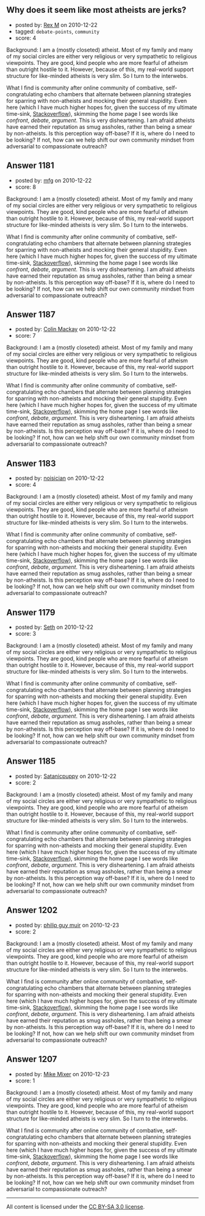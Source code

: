 ## Why does it seem like most atheists are jerks?

- posted by: [Rex M](https://stackexchange.com/users/-1/324-rex-m) on 2010-12-22
- tagged: `debate-points`, `community`
- score: 4

Background: I am a (mostly closeted) atheist. Most of my family and many of my social circles are either very religious or very sympathetic to religious viewpoints. They are good, kind people who are more fearful of atheism than outright hostile to it. However, because of this, my real-world support structure for like-minded atheists is very slim. So I turn to the interwebs.

What I find is community after online community of combative, self-congratulating echo chambers that alternate between planning strategies for sparring with non-atheists and mocking their general stupidity. Even here (which I have much higher hopes for, given the success of my ultimate time-sink, <a href="http://stackoverflow.com/users/67">Stackoverflow</a>), skimming the home page I see words like *confront*, *debate*, *argument*. This is very disheartening. I am afraid atheists have earned their reputation as smug assholes, rather than being a smear by non-atheists. Is this perception way off-base? If it is, where do I need to be looking? If not, how can we help shift our own community mindset from adversarial to compassionate outreach?


## Answer 1181

- posted by: [mfg](https://stackexchange.com/users/-1/135-mfg) on 2010-12-22
- score: 8

Background: I am a (mostly closeted) atheist. Most of my family and many of my social circles are either very religious or very sympathetic to religious viewpoints. They are good, kind people who are more fearful of atheism than outright hostile to it. However, because of this, my real-world support structure for like-minded atheists is very slim. So I turn to the interwebs.

What I find is community after online community of combative, self-congratulating echo chambers that alternate between planning strategies for sparring with non-atheists and mocking their general stupidity. Even here (which I have much higher hopes for, given the success of my ultimate time-sink, <a href="http://stackoverflow.com/users/67">Stackoverflow</a>), skimming the home page I see words like *confront*, *debate*, *argument*. This is very disheartening. I am afraid atheists have earned their reputation as smug assholes, rather than being a smear by non-atheists. Is this perception way off-base? If it is, where do I need to be looking? If not, how can we help shift our own community mindset from adversarial to compassionate outreach?


## Answer 1187

- posted by: [Colin Mackay](https://stackexchange.com/users/-1/30-colin-mackay) on 2010-12-22
- score: 7

Background: I am a (mostly closeted) atheist. Most of my family and many of my social circles are either very religious or very sympathetic to religious viewpoints. They are good, kind people who are more fearful of atheism than outright hostile to it. However, because of this, my real-world support structure for like-minded atheists is very slim. So I turn to the interwebs.

What I find is community after online community of combative, self-congratulating echo chambers that alternate between planning strategies for sparring with non-atheists and mocking their general stupidity. Even here (which I have much higher hopes for, given the success of my ultimate time-sink, <a href="http://stackoverflow.com/users/67">Stackoverflow</a>), skimming the home page I see words like *confront*, *debate*, *argument*. This is very disheartening. I am afraid atheists have earned their reputation as smug assholes, rather than being a smear by non-atheists. Is this perception way off-base? If it is, where do I need to be looking? If not, how can we help shift our own community mindset from adversarial to compassionate outreach?


## Answer 1183

- posted by: [noisician](https://stackexchange.com/users/-1/90-noisician) on 2010-12-22
- score: 4

Background: I am a (mostly closeted) atheist. Most of my family and many of my social circles are either very religious or very sympathetic to religious viewpoints. They are good, kind people who are more fearful of atheism than outright hostile to it. However, because of this, my real-world support structure for like-minded atheists is very slim. So I turn to the interwebs.

What I find is community after online community of combative, self-congratulating echo chambers that alternate between planning strategies for sparring with non-atheists and mocking their general stupidity. Even here (which I have much higher hopes for, given the success of my ultimate time-sink, <a href="http://stackoverflow.com/users/67">Stackoverflow</a>), skimming the home page I see words like *confront*, *debate*, *argument*. This is very disheartening. I am afraid atheists have earned their reputation as smug assholes, rather than being a smear by non-atheists. Is this perception way off-base? If it is, where do I need to be looking? If not, how can we help shift our own community mindset from adversarial to compassionate outreach?


## Answer 1179

- posted by: [Seth](https://stackexchange.com/users/-1/303-seth) on 2010-12-22
- score: 3

Background: I am a (mostly closeted) atheist. Most of my family and many of my social circles are either very religious or very sympathetic to religious viewpoints. They are good, kind people who are more fearful of atheism than outright hostile to it. However, because of this, my real-world support structure for like-minded atheists is very slim. So I turn to the interwebs.

What I find is community after online community of combative, self-congratulating echo chambers that alternate between planning strategies for sparring with non-atheists and mocking their general stupidity. Even here (which I have much higher hopes for, given the success of my ultimate time-sink, <a href="http://stackoverflow.com/users/67">Stackoverflow</a>), skimming the home page I see words like *confront*, *debate*, *argument*. This is very disheartening. I am afraid atheists have earned their reputation as smug assholes, rather than being a smear by non-atheists. Is this perception way off-base? If it is, where do I need to be looking? If not, how can we help shift our own community mindset from adversarial to compassionate outreach?


## Answer 1185

- posted by: [Satanicpuppy](https://stackexchange.com/users/-1/169-satanicpuppy) on 2010-12-22
- score: 2

Background: I am a (mostly closeted) atheist. Most of my family and many of my social circles are either very religious or very sympathetic to religious viewpoints. They are good, kind people who are more fearful of atheism than outright hostile to it. However, because of this, my real-world support structure for like-minded atheists is very slim. So I turn to the interwebs.

What I find is community after online community of combative, self-congratulating echo chambers that alternate between planning strategies for sparring with non-atheists and mocking their general stupidity. Even here (which I have much higher hopes for, given the success of my ultimate time-sink, <a href="http://stackoverflow.com/users/67">Stackoverflow</a>), skimming the home page I see words like *confront*, *debate*, *argument*. This is very disheartening. I am afraid atheists have earned their reputation as smug assholes, rather than being a smear by non-atheists. Is this perception way off-base? If it is, where do I need to be looking? If not, how can we help shift our own community mindset from adversarial to compassionate outreach?


## Answer 1202

- posted by: [philip guy muir](https://stackexchange.com/users/-1/182-philip-guy-muir) on 2010-12-23
- score: 2

Background: I am a (mostly closeted) atheist. Most of my family and many of my social circles are either very religious or very sympathetic to religious viewpoints. They are good, kind people who are more fearful of atheism than outright hostile to it. However, because of this, my real-world support structure for like-minded atheists is very slim. So I turn to the interwebs.

What I find is community after online community of combative, self-congratulating echo chambers that alternate between planning strategies for sparring with non-atheists and mocking their general stupidity. Even here (which I have much higher hopes for, given the success of my ultimate time-sink, <a href="http://stackoverflow.com/users/67">Stackoverflow</a>), skimming the home page I see words like *confront*, *debate*, *argument*. This is very disheartening. I am afraid atheists have earned their reputation as smug assholes, rather than being a smear by non-atheists. Is this perception way off-base? If it is, where do I need to be looking? If not, how can we help shift our own community mindset from adversarial to compassionate outreach?


## Answer 1207

- posted by: [Mike Mixer](https://stackexchange.com/users/-1/338-mike-mixer) on 2010-12-23
- score: 1

Background: I am a (mostly closeted) atheist. Most of my family and many of my social circles are either very religious or very sympathetic to religious viewpoints. They are good, kind people who are more fearful of atheism than outright hostile to it. However, because of this, my real-world support structure for like-minded atheists is very slim. So I turn to the interwebs.

What I find is community after online community of combative, self-congratulating echo chambers that alternate between planning strategies for sparring with non-atheists and mocking their general stupidity. Even here (which I have much higher hopes for, given the success of my ultimate time-sink, <a href="http://stackoverflow.com/users/67">Stackoverflow</a>), skimming the home page I see words like *confront*, *debate*, *argument*. This is very disheartening. I am afraid atheists have earned their reputation as smug assholes, rather than being a smear by non-atheists. Is this perception way off-base? If it is, where do I need to be looking? If not, how can we help shift our own community mindset from adversarial to compassionate outreach?



---

All content is licensed under the [CC BY-SA 3.0 license](https://creativecommons.org/licenses/by-sa/3.0/).
